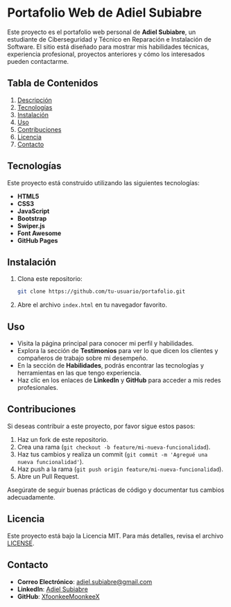 # Portafolio Web de Adiel Subiabre

Este proyecto es el portafolio web personal de **Adiel Subiabre**, un estudiante de Ciberseguridad y Técnico en Reparación e Instalación de Software. El sitio está diseñado para mostrar mis habilidades técnicas, experiencia profesional, proyectos anteriores y cómo los interesados pueden contactarme.

## Tabla de Contenidos
1. [Descripción](#descripción)
2. [Tecnologías](#tecnologías)
3. [Instalación](#instalación)
4. [Uso](#uso)
5. [Contribuciones](#contribuciones)
6. [Licencia](#licencia)
7. [Contacto](#contacto)

## Tecnologías

Este proyecto está construido utilizando las siguientes tecnologías:

- **HTML5**
- **CSS3**
- **JavaScript**
- **Bootstrap**
- **Swiper.js**
- **Font Awesome**
- **GitHub Pages**

## Instalación

1. Clona este repositorio:
    ```bash
    git clone https://github.com/tu-usuario/portafolio.git
    ```

2. Abre el archivo `index.html` en tu navegador favorito.

## Uso

- Visita la página principal para conocer mi perfil y habilidades.
- Explora la sección de **Testimonios** para ver lo que dicen los clientes y compañeros de trabajo sobre mi desempeño.
- En la sección de **Habilidades**, podrás encontrar las tecnologías y herramientas en las que tengo experiencia.
- Haz clic en los enlaces de **LinkedIn** y **GitHub** para acceder a mis redes profesionales.

## Contribuciones

Si deseas contribuir a este proyecto, por favor sigue estos pasos:

1. Haz un fork de este repositorio.
2. Crea una rama (`git checkout -b feature/mi-nueva-funcionalidad`).
3. Haz tus cambios y realiza un commit (`git commit -m 'Agregué una nueva funcionalidad'`).
4. Haz push a la rama (`git push origin feature/mi-nueva-funcionalidad`).
5. Abre un Pull Request.

Asegúrate de seguir buenas prácticas de código y documentar tus cambios adecuadamente.

## Licencia

Este proyecto está bajo la Licencia MIT. Para más detalles, revisa el archivo [LICENSE](LICENSE).

## Contacto

- **Correo Electrónico**: [adiel.subiabre@gmail.com](mailto:aa.subiabre@estudiantecft-ell.cl)
- **LinkedIn**: [Adiel Subiabre](https://www.linkedin.com/in/adiel-alejandro-subiabre-diaz-070890340/)
- **GitHub**: [XfoonkeeMoonkeeX](https://github.com/XfoonkeeMoonkeeX)
